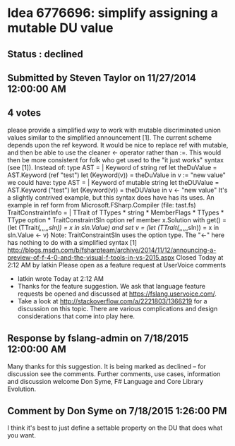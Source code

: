 # Idea 6776696: simplify assigning a mutable DU value #

## Status : declined

## Submitted by Steven Taylor on 11/27/2014 12:00:00 AM

## 4 votes

please provide a simplified way to work with mutable discriminated union values similar to the simplified announcement [1].
The current scheme depends upon the ref keyword. It would be nice to replace ref with mutable, and then be able to use the cleaner <- operator rather than :=. This would then be more consistent for folk who get used to the "it just works" syntax (see [1]).
Instead of:
type AST = | Keyword of string ref
let theDuValue = AST.Keyword (ref "test")
let (Keyword(v)) = theDuValue in v := "new value"
we could have:
type AST = | Keyword of mutable string
let theDUValue = AST.Keyword ("test")
let (Keyword(v)) = theDUValue in v <- "new value"
It's a slightly contrived example, but this syntax does have has its uses.
An example in ref form from Microsoft.FSharp.Compiler (file: tast.fs)
TraitConstraintInfo =
| TTrait of TTypes * string * MemberFlags * TTypes * TType option * TraitConstraintSln option ref
member x.Solution
with get() = (let (TTrait(_,_,_,_,_,sln)) = x in sln.Value)
and set v = (let (TTrait(_,_,_,_,_,sln)) = x in sln.Value <- v)
Note: TraitConstraintSln uses the option type. The "<-" here has nothing to do with a simplified syntax
[1] http://blogs.msdn.com/b/fsharpteam/archive/2014/11/12/announcing-a-preview-of-f-4-0-and-the-visual-f-tools-in-vs-2015.aspx
Closed Today at 2:12 AM by latkin
Please open as a feature request at UserVoice
comments
* latkin wrote Today at 2:12 AM
* Thanks for the feature suggestion. We ask that language feature requests be opened and discussed at https://fslang.uservoice.com/.
* Take a look at http://stackoverflow.com/a/2221803/1366219 for a discussion on this topic. There are various complications and design considerations that come into play here.

## Response by fslang-admin on 7/18/2015 12:00:00 AM

Many thanks for this suggestion. It is being marked as declined – for discussion see the comments.
Further comments, use cases, information and discussion welcome
Don Syme, F# Language and Core Library Evolution.


## Comment by Don Syme on 7/18/2015 1:26:00 PM

I think it's best to just define a settable property on the DU that does what you want.
